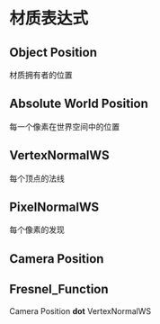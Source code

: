 # 材质表达式

## Object Position

材质拥有者的位置 

## Absolute World Position

每一个像素在世界空间中的位置

## VertexNormalWS

每个顶点的法线

## PixelNormalWS

每个像素的发现

## Camera Position

## Fresnel_Function

 Camera Position __dot__ VertexNormalWS
